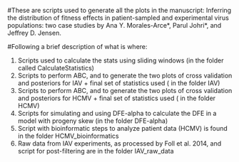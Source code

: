 #These are scripts used to generate all the plots in the manuscript: Inferring the distribution of fitness effects in patient-sampled and experimental virus populations: two case studies by Ana Y. Morales-Arce*, Parul Johri*, and Jeffrey D. Jensen.

#Following a brief description of what is where:

1) Scripts used to calculate the stats using sliding windows (in the folder called CalculateStatistics)
2) Scripts to perform ABC, and to generate the two plots of cross validation and posteriors for IAV + final set of statistics used ( in the folder IAV)
3) Scripts to perform ABC, and to generate the two plots of cross validation and posteriors for HCMV + final set of statistics used ( in the folder HCMV)
4) Scripts for simulating and using DFE-alpha to calculate the DFE in a model with progeny skew (in the folder DFE-alpha)
5) Script with bioinformatic steps to analyze patient data (HCMV) is found in the folder HCMV_bioinformatics
6) Raw data from IAV experiments, as processed by Foll et al. 2014, and script for post-filtering are in the folder IAV_raw_data
